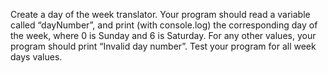 Create a day of the week translator.
Your program should read a variable called “dayNumber”, and print (with console.log) the corresponding day of the week, where 0 is Sunday and 6 is Saturday.
For any other values, your program should print “Invalid day number”.
Test your program for all week days values.
